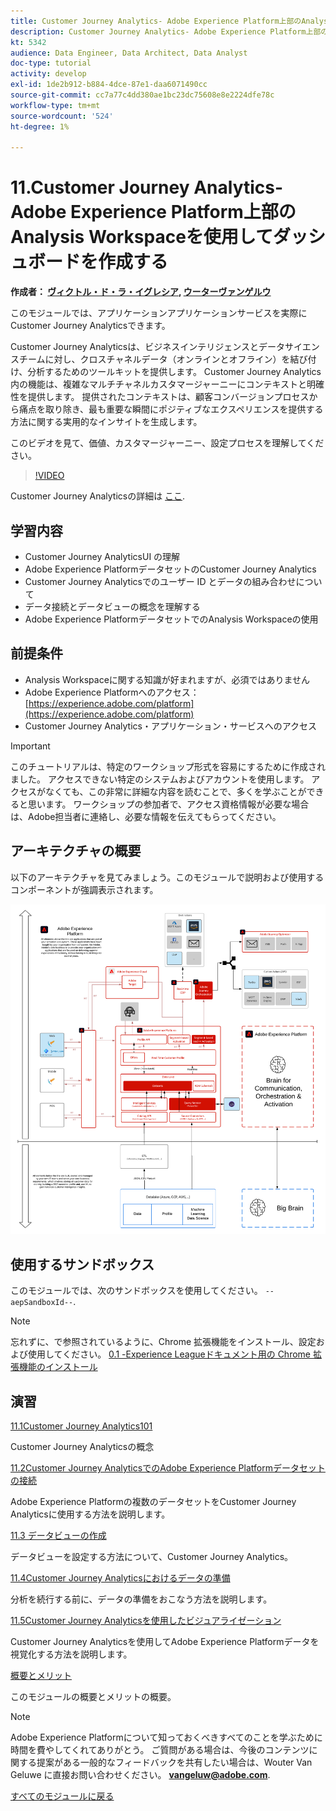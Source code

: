 ```yaml
---
title: Customer Journey Analytics- Adobe Experience Platform上部のAnalysis Workspaceを使用したダッシュボードの作成
description: Customer Journey Analytics- Adobe Experience Platform上部のAnalysis Workspaceを使用したダッシュボードの作成
kt: 5342
audience: Data Engineer, Data Architect, Data Analyst
doc-type: tutorial
activity: develop
exl-id: 1de2b912-b884-4dce-87e1-daa6071490cc
source-git-commit: cc7a77c4dd380ae1bc23dc75608e8e2224dfe78c
workflow-type: tm+mt
source-wordcount: '524'
ht-degree: 1%

---
```


# 11.Customer Journey Analytics- Adobe Experience Platform上部のAnalysis Workspaceを使用してダッシュボードを作成する

**作成者： [ヴィクトル・ド・ラ・イグレシア](https://www.linkedin.com/in/victordelaiglesia/), [ウーターヴァンゲルウ](https://www.linkedin.com/in/woutervangeluwe/)**

このモジュールでは、アプリケーションアプリケーションサービスを実際にCustomer Journey Analyticsできます。

Customer Journey Analyticsは、ビジネスインテリジェンスとデータサイエンスチームに対し、クロスチャネルデータ（オンラインとオフライン）を結び付け、分析するためのツールキットを提供します。 Customer Journey Analytics内の機能は、複雑なマルチチャネルカスタマージャーニーにコンテキストと明確性を提供します。 提供されたコンテキストは、顧客コンバージョンプロセスから痛点を取り除き、最も重要な瞬間にポジティブなエクスペリエンスを提供する方法に関する実用的なインサイトを生成します。


このビデオを見て、価値、カスタマージャーニー、設定プロセスを理解してください。

>[!VIDEO](https://video.tv.adobe.com/v/327188?quality=12&learn=on)

Customer Journey Analyticsの詳細は [ここ](https://spark.adobe.com/page/t62eiRu9l6iWJ/).

## 学習内容

- Customer Journey AnalyticsUI の理解
- Adobe Experience PlatformデータセットのCustomer Journey Analytics
- Customer Journey Analyticsでのユーザー ID とデータの組み合わせについて
- データ接続とデータビューの概念を理解する
- Adobe Experience PlatformデータセットでのAnalysis Workspaceの使用

## 前提条件

- Analysis Workspaceに関する知識が好まれますが、必須ではありません
- Adobe Experience Platformへのアクセス： [https://experience.adobe.com/platform](https://experience.adobe.com/platform)
- Customer Journey Analytics・アプリケーション・サービスへのアクセス

>[!IMPORTANT]
>
>このチュートリアルは、特定のワークショップ形式を容易にするために作成されました。 アクセスできない特定のシステムおよびアカウントを使用します。 アクセスがなくても、この非常に詳細な内容を読むことで、多くを学ぶことができると思います。 ワークショップの参加者で、アクセス資格情報が必要な場合は、Adobe担当者に連絡し、必要な情報を伝えてもらってください。

## アーキテクチャの概要

以下のアーキテクチャを見てみましょう。このモジュールで説明および使用するコンポーネントが強調表示されます。

![アーキテクチャの概要](../../assets/images/architecturem13.png)

## 使用するサンドボックス

このモジュールでは、次のサンドボックスを使用してください。 `--aepSandboxId--`.

>[!NOTE]
>
>忘れずに、で参照されているように、Chrome 拡張機能をインストール、設定および使用してください。 [0.1 -Experience Leagueドキュメント用の Chrome 拡張機能のインストール](../module0/ex1.md)

## 演習

[11.1Customer Journey Analytics101](./ex1.md)

Customer Journey Analyticsの概念

[11.2Customer Journey AnalyticsでのAdobe Experience Platformデータセットの接続](./ex2.md)

Adobe Experience Platformの複数のデータセットをCustomer Journey Analyticsに使用する方法を説明します。

[11.3 データビューの作成](./ex3.md)

データビューを設定する方法について、Customer Journey Analytics。

[11.4Customer Journey Analyticsにおけるデータの準備](./ex4.md)

分析を続行する前に、データの準備をおこなう方法を説明します。

[11.5Customer Journey Analyticsを使用したビジュアライゼーション](./ex5.md)

Customer Journey Analyticsを使用してAdobe Experience Platformデータを視覚化する方法を説明します。

[概要とメリット](./summary.md)

このモジュールの概要とメリットの概要。

>[!NOTE]
>
>Adobe Experience Platformについて知っておくべきすべてのことを学ぶために時間を費やしてくれてありがとう。 ご質問がある場合は、今後のコンテンツに関する提案がある一般的なフィードバックを共有したい場合は、Wouter Van Geluwe に直接お問い合わせください。 **vangeluw@adobe.com**.

[すべてのモジュールに戻る](../../overview.md)
